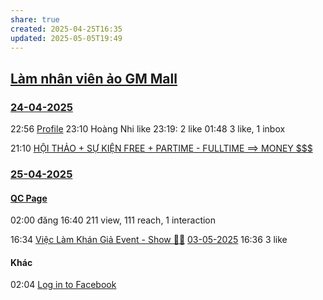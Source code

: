 ```yaml
---
share: true
created: 2025-04-25T16:35
updated: 2025-05-05T19:49
---
```


## [Làm nhân viên ảo GM Mall](../../%F0%9F%93%9CT%C3%A0i%20nguy%C3%AAn/%C3%9D%20t%C6%B0%E1%BB%9Fng%20ki%E1%BA%BFm%20ti%E1%BB%81n/3%20%C3%9D%20t%C6%B0%E1%BB%9Fng/C%C3%B4ng%20vi%E1%BB%87c%20th%E1%BB%9Di%20v%E1%BB%A5,%20tr%E1%BA%A3%20ti%E1%BB%81n%20li%E1%BB%81n/Cho%20nh%C3%A2n%20vi%C3%AAn,%20%C4%91%E1%BA%A1i%20l%C3%BD/GM%20Mall/L%C3%A0m%20nh%C3%A2n%20vi%C3%AAn%20%E1%BA%A3o.md)
### [24-04-2025](24-04-2025.md)
22:56 [Profile](https://www.facebook.com/qua.cau.the.sphere/posts/pfbid02pgkTzWTpwdkxQCBdBS8s5Az2ibsphKeWxUYYRr2dFzV8QjbSx2bEwCFrruKhtGYXl)
23:10 Hoàng Nhi like
23:19: 2 like
01:48 3 like, 1 inbox

21:10 [HỘI THẢO + SỰ KIỆN FREE + PARTIME - FULLTIME ==> MONEY $$$](https://www.facebook.com/groups/FreeAndMoney/posts/1854171198716281/)

### [25-04-2025](25-04-2025.md)
#### [QC Page](https://www.facebook.com/quacau.sphere/posts/pfbid02YNmihmJuZpgRZ2Stys6f42TNNTM2f4CtHKZu8NNWNAcxqFabCwApySjaNLNca6GBl)
02:00 đăng
16:40 211 view, 111 reach, 1 interaction

16:34 [Việc Làm Khán Giả Event - Show 👏😊](https://www.facebook.com/groups/2154702328080717/posts/3813612318856368/)
[03-05-2025](03-05-2025.md) 16:36 3 like
#### Khác
02:04 [Log in to Facebook](https://www.facebook.com/groups/1085777964949551/pending_posts/2639247499602582/)
